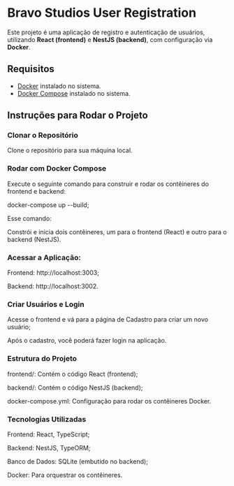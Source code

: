 # Bravo Studios User Registration

Este projeto é uma aplicação de registro e autenticação de usuários, utilizando **React (frontend)** e **NestJS (backend)**, com configuração via **Docker**.

## **Requisitos**

- [Docker](https://www.docker.com/) instalado no sistema.
- [Docker Compose](https://docs.docker.com/compose/) instalado no sistema.

## **Instruções para Rodar o Projeto**

### **Clonar o Repositório**

Clone o repositório para sua máquina local.

### **Rodar com Docker Compose**

Execute o seguinte comando para construir e rodar os contêineres do frontend e backend:

docker-compose up --build;

Esse comando:

Constrói e inicia dois contêineres, um para o frontend (React) e outro para o backend (NestJS).

### **Acessar a Aplicação:**

Frontend: http://localhost:3003;

Backend: http://localhost:3002.

### **Criar Usuários e Login**

Acesse o frontend e vá para a página de Cadastro para criar um novo usuário;

Após o cadastro, você poderá fazer login na aplicação.

### **Estrutura do Projeto**

frontend/: Contém o código React (frontend);

backend/: Contém o código NestJS (backend);

docker-compose.yml: Configuração para rodar os contêineres Docker.

### **Tecnologias Utilizadas**

Frontend: React, TypeScript;

Backend: NestJS, TypeORM;

Banco de Dados: SQLite (embutido no backend);

Docker: Para orquestrar os contêineres.
